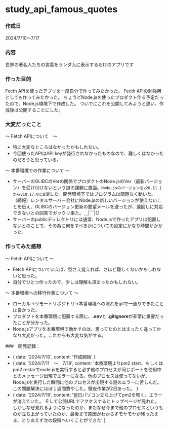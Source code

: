 # study_api_famous_quotes

### 作成日
2024/7/10～7/17
### 内容
世界の著名人たちの言葉をランダムに表示するだけのアプリです
### 作った目的
Fecth APIを使ったアプリを一度自分で作ってみたかった。
Fecth APIの勉強用としても作ってみたかった。
ちょうどNode.jsを使ったプロダクト作る予定だったので、Node.js環境下で作成した。
ついでにこれを公開してみようと思い、作成後は公開することにした。
### 大変だったこと
～ Fetch APIについて　～
- 特に大変なところはなかったかもしれない。
- 今回使ったAPIはAPI keyが発行されなかったものなので、難しくはなかったのだろうと思っている。

～ 本番環境での作業について ～
- サーバーのGLIBCのVerの関係でプロダクトのNode.jsのVer（最新バージョン）を受け付けないという謎の課題に直面。`Node.jsのバージョンをv20.11.1からv18.17.0に変更`した。開発環境下ではプログラムは問題なく動いた。
（続報）レンタルサーバー会社にNode.jsの新しいバージョンが使えないことを伝え、GLIBCのバージョン更新の要望メールを送ったが、遠回しに対応できないとの回答でガックリ来た。＿|￣|○
- サーバーのpublicディレクトリには通常、Node.jsで作ったアプリは配置しないとのことで、その為に何をすべきかについての設定にかなり時間がかかった。

### 作ってみた感想
～ Fetch APIについて ～
- Fetch APIについていえば、型さえ覚えれば、さほど難しくないかもしれないと思った。
- 自分でひとつ作ったので、少しは理解も深まったかもしれない。

～ 本番環境への移行作業について ～
- ローカル→リモートリポジトリ→本番環境への流れをgitで一通りできたことは良かった。
- プロダクトを本番環境に配置する際に、**.env**と **.gitignore**が非常に重要だったことが分かった。
- Node.jsアプリを本番環境で動かすのは、思ってたのとはまったく違ってかなり大変だった。これからも大変な気がする。

###　開発記録：
-   { 
        date:   '2024/7/10',
        content:    '作成開始'
    }
-  {
		date:   '2024/7/11　～　7/18',
		content:    '本番環境よりpm2 start、もしくはpm2 restarでnode.jsを実行すると必ず他のプロセスが同じポートを使用中とのメッセージ出現でエラーになる。他のプロセスは使ってないが、Node.jsを実行した瞬間に他のプロセスが出現する謎のエラーに苦しんだ。
		この問題解決にほぼ１週間費やした。徹夜作業が2日あった。
	}
-  {
		date:   '2024/7/19',
		content:    '翌日パソコン立ち上げてpm2を叩く、エラーが消えていた。
		そして公開URLでアクセスするとトップページが見れた。
		しかしなぜ見れるようになったのか、またなぜ今まで他のプロセスというものが立ち上がっていたのか、最後まで原因がわからずモヤモヤが残ったまま、とりあえず次の段階へいくことができた'
    }
